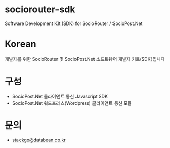 # sociorouter-sdk
Software Development KIt (SDK) for SocioRouter / SocioPost.Net

# Korean
개발자를 위한 SocioRouter 및 SocioPost.Net 소프트웨어 개발자 키트(SDK)입니다

# 구성
- SocioPost.Net 클라이언트 통신 Javascript SDK
- SocioPost.Net 워드프레스(Wordpress) 클라이언트 통신 모듈

# 문의
- stackgo@databean.co.kr
